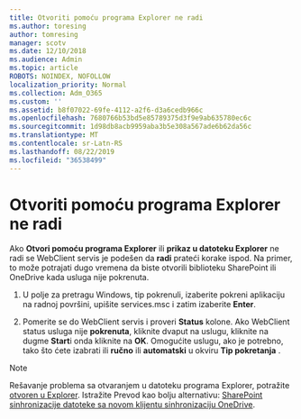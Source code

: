 ```yaml
---
title: Otvoriti pomoću programa Explorer ne radi
ms.author: toresing
author: tomresing
manager: scotv
ms.date: 12/10/2018
ms.audience: Admin
ms.topic: article
ROBOTS: NOINDEX, NOFOLLOW
localization_priority: Normal
ms.collection: Adm_O365
ms.custom: ''
ms.assetid: b8f07022-69fe-4112-a2f6-d3a6cedb966c
ms.openlocfilehash: 7680766b53bd5e85789375d3f9e9ab635780ec6c
ms.sourcegitcommit: 1d98db8acb9959aba3b5e308a567ade6b62da56c
ms.translationtype: MT
ms.contentlocale: sr-Latn-RS
ms.lasthandoff: 08/22/2019
ms.locfileid: "36538499"
---
```

# <a name="open-with-explorer-isnt-working"></a>Otvoriti pomoću programa Explorer ne radi

Ako **Otvori pomoću programa Explorer** ili **prikaz u datoteku Explorer** ne radi se WebClient servis je podešen da **radi** prateći korake ispod. Na primer, to može potrajati dugo vremena da biste otvorili biblioteku SharePoint ili OneDrive kada usluga nije pokrenuta. 
  
1. U polje za pretragu Windows, tip pokrenuli, izaberite pokreni aplikaciju na radnoj površini, upišite services.msc i zatim izaberite **Enter**.
    
2. Pomerite se do WebClient servis i proveri **Status** kolone. Ako WebClient status usluga nije **pokrenuta**, kliknite dvaput na uslugu, kliknite na dugme **Start**i onda kliknite na **OK**. Omogućite uslugu, ako je potrebno, tako što ćete izabrati ili **ručno** ili **automatski** u okviru **Tip pokretanja** . 
    
> [!NOTE]
> Rešavanje problema sa otvaranjem u datoteku programa Explorer, potražite [otvoren u Explorer](https://go.microsoft.com/fwlink/?linkid=871665). Istražite Prevod kao bolju alternativu: [SharePoint sinhronizacije datoteke sa novom klijentu sinhronizaciju OneDrive](https://go.microsoft.com/fwlink/?linkid=871666). 
  

